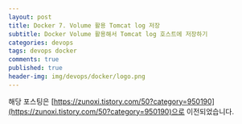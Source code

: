 ```yaml
---
layout: post
title: Docker 7. Volume 활용 Tomcat log 저장
subtitle: Docker Volume 활용해서 Tomcat log 호스트에 저장하기
categories: devops
tags: devops docker
comments: true
published: true
header-img: img/devops/docker/logo.png
---
```


해당 포스팅은 [https://zunoxi.tistory.com/50?category=950190](https://zunoxi.tistory.com/50?category=950190)으로 이전되었습니다.

<!--

## 개요
> `Docker volume` 을 활용하여 `Was log`를 호스트에 저장하기 
  
- 목차
	- [`저장할 폴더 생성`](#1-tomcat의-로그를-저장할-폴더-생성)
	- [`Volume 경로 설정`](#2-volume-경로-설정)
	- [`log 파일 적재 확인`](#3-log-파일-적재-확인)
	- [`로그파일 유지확인`](#4-컨테이너-삭제-시-로그-파일-유지되는-것을-확인)
  
## Docker Volume
---
톰캣을 도커 컨테이너로 운영하게 되면 `방대한 로그의 양` 때문에 컨테이너의 용량이 매우 커지게 된다. Docker의 데이터 경로를 별도로 설정해 주었다고 해도 컨테이너가 삭제되면 로그파일도 함께 날아가기에, `비휘발성 데이터들은 로컬에 저장`하는게 안정적일 것이다. 그런 의미로 이번 포스팅에서는 Docker의 Volume기능을 활용하여 호스트에 데이터를 저장하고 연동해보려 한다.

<br>


### **1\. Tomcat의 로그를 저장할 폴더 생성**

![그림1](/assets/img/devops/docker/log/1.png)

현재 WAS를 두 개 운영 중인 관계로 "tomcat\_test"라는 폴더를 별도로 만들었다. 해당 폴더 내에 log라는 폴더도 생성했다ㄴ. 현재 돌리고 있는 'tomcat\_test'라는 톰캣 컨테이너는 아래처럼 로그가 쌓이고 있다.

<br>

![그림2](/assets/img/devops/docker/log/2.png)

이는 해당 컨테이너가 삭제될 경우 로그도 함께 삭제될 수 있는 위험이 있기 때문에 호스트에 경로를 지정해 줄 것이다.

<br>

---

### **2\. Volume 경로 설정**

Docker에서 `Volume을 설정`해 줄 수 있는 방법은 여러 가지이다. _Dockerfile_ 에서 호스트 경로를 명시해줄 수도 있고, 이미 _실행 중인 컨테이너_ 에서 지정해줄 수도 있으며 최초 Docker이미지를 실행시켜 컨테이너를 생성 시에 정의해 줄 수 도 있다.

이번 포스팅에서는 마지막 방법인 Docker 이미지 최초 실행 시에 호스트 경로를 지정할 것이다. 기존에 실행 중이던 톰캣 컨테이너를 먼저 삭제하고 진행했다.

![그림3](/assets/img/devops/docker/log/3.png)

다음, 아래 명령어를 쉘에 입력한다.

```
docker run -d --name tomcat_test -p 8080:8080 -v /u01/tomcat_test/log:/usr/local/tomcat/logs tomcat
```

명령어에 대한 설명을 덧붙이자면

> docker run -d --name \[만들 컨테이너 명\] -p \[외부포트\]:\[도커 내부포트\] -v \[지정할 호스트 경로\]:\[컨테이너 내 지정 경로\] \[이미지 id 혹은 이름\]

이렇게 이해하면 되겠다.

<br>

---

### **3\. log 파일 적재 확인**

브라우저를 통해 해당 서버의 8080 포트로 접속했을 때 서버 호스트에 지정된 위치에 로그파일이 생기는 것을 확인할 수 있다.

![그림4](/assets/img/devops/docker/log/4.png)

<br>

---

### **4\. 컨테이너 삭제 시 로그 파일 유지되는 것을 확인**

![그림5](/assets/img/devops/docker/log/5.png)

`tomcat\_test` 컨테이너를 삭제해도 로그가 지정된 폴더에 그대로 남아있는 것을 확인할 수 있다.

다음 포스팅에서는 컨테이너 내에서 변경했던 설정 기준으로 다시 이미지화시키는 Commit에 대해 알아볼 예정 😌
